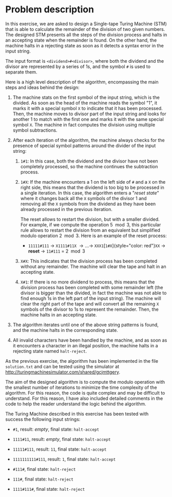 # Problem description

In this exercise, we are asked to design a Single-tape Turing Machine
(STM) that is able to calculate the remainder of the division of two
given numbers. The designed STM presents all the steps of the division
process and halts in an accepting state when the remainder is found. On
the other hand, the machine halts in a rejecting state as soon as it
detects a syntax error in the input string.

The input format is `<dividend>#<divisor>`, where both the dividend and
the divisor are represented by a series of $1$s, and the symbol `#` is
used to separate them.

Here is a high level description of the algorithm, encompassing the main
steps and ideas behind the design:

1. The machine stats on the first symbol of the input string, which is
   the divided. As soon as the head of the machine reads the symbol
   \"$1$\", it marks it with a special symbol `X` to indicate that it
   has been processed. Then, the machine moves to divisor part of the
   input string and looks for another $1$ to match with the first one
   and marks it with the same special symbol `X`. The machine in fact
   computes the division using multiple symbol subtractions.

2. After each iteration of the algorithm, the machine always checks for
   the presence of special symbol patterns around the divider of the
   input string:

   1. `1#1`: In this case, both the dividend and the divisor have not
      been completely processed, so the machine continues the
      subtraction process.

   2. `1#X`: If the machine encounters a $1$ on the left side of `#`
      and a `X` on the right side, this means that the dividend is
      too big to be processed in a single iteration. In this case, the
      algorithm enters a \"_reset state_\" where it changes back all
      the `X` symbols of the divisor $1$ and removing all the `X`
      symbols from the dividend as they have been already processed in
      the previous iteration.

      The reset allows to restart the division, but with a smaller
      divided. For example, if we compute the operation $5 \mod 3$,
      this particular rule allows to restart the division from an
      equivalent but simplified modulo operation $2 \mod 3$. Here is
      an example of the reset process:

      - `11111#111` $\rightarrow$ `X1111#11X`
        $\rightarrow \hdots \rightarrow$
        `XXX1`[`1#X`]{style="color: red"}`XX` $\rightarrow$
        **reset** $\rightarrow$ `11#111` = $2 \mod 3$

   3. `X#X`: This indicates that the division process has been
      completed without any remainder. The machine will clear the tape
      and halt in an accepting state.

   4. `X#1`: If there is no more dividend to process, this means that
      the division process has been completed with some remainder left
      (the divisor is bigger than the divided, in fact the machine was
      not able to find enough $1$s in the left part of the input
      string). The machine will clear the right part of the tape and
      will convert all the remaining `X` symbols of the divisor to
      $1$s to represent the remainder. Then, the machine halts in an
      accepting state.

3. The algorithm iterates until one of the above string patterns is
   found, and the machine halts in the corresponding state.

4. All invalid characters have been handled by the machine, and as soon
   as it encounters a character in an illegal position, the machine
   halts in a rejecting state named `halt-reject`.

As the previous exercise, the algorithm has been implemented in the file
`solution.txt` and can be tested using the simulator at
<http://turingmachinesimulator.com/shared/gcjmttgery>.

The aim of the designed algorithm is to compute the modulo operation
with the smallest number of iterations to minimize the time complexity
of the algorithm. For this reason, the code is quite complex and may be
difficult to understand. For this reason, I have also included detailed
comments in the code to help the reader understand the logic behind the
algorithm.

The Turing Machine described in this exercise has been tested with
success the following input strings:

- `#1`, result: _empty_, final state: `halt-accept`

- `1111#11`, result: _empty_, final state: `halt-accept`

- `11111#111`, result: `11`, final state: `halt-accept`

- `1111111111#111`, result: `1`, final state: `halt-accept`

- `#111#`, final state: `halt-reject`

- `111#`, final state: `halt-reject`

- `1111#111#`, final state: `halt-reject`
